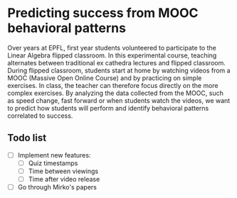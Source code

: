 # Predicting success from MOOC behavioral patterns

Over years at EPFL, first year students volunteered to participate to the Linear Algebra flipped classroom. In this experimental course, teaching alternates between traditional ex cathedra lectures and flipped classroom. During flipped classroom, students start at home by watching videos from a MOOC (Massive Open Online Course) and by practicing on simple exercises. In class, the teacher can therefore focus directly on the more complex exercises.
By analyzing the data collected from the MOOC, such as speed change, fast forward or when students watch the videos, we want to predict how students will perform and identify behavioral patterns correlated to success. 

## Todo list

- [ ] Implement new features:
    - [ ] Quiz timestamps
    - [ ] Time between viewings
    - [ ] Time after video release
- [ ] Go through Mirko's papers